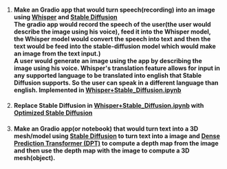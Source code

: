 1. #### Make an Gradio app that would turn speech(recording) into an image using [Whisper](https://github.com/openai/whisper) and [Stable Diffusion](https://github.com/CompVis/stable-diffusion)<br /> The gradio app would record the speech of the user(the user would describe the image using his voice), feed it into the Whisper model, the Whisper model would convert the speech into text and then the text would be feed into the stable-diffusion model which would make an image from the text input.)<br /> A user would generate an image using the app by describing the image using his voice. Whisper's translation feature allows for input in any supported language to be translated into english that Stable Diffusion supports. So the user can speak in a different language than english. Implemented in [Whisper+Stable_Diffusion.ipynb](https://github.com/sliscak/notebooks/blob/main/Whisper%2BStable_Diffusion.ipynb)
2. #### Replace Stable Diffusion in [Whisper+Stable_Diffusion.ipynb](https://github.com/sliscak/notebooks/blob/main/Whisper%2BStable_Diffusion.ipynb) with [Optimized Stable Diffusion](https://github.com/basujindal/stable-diffusion/tree/main/optimizedSD) 
3. #### Make an Gradio app(or notebook) that would turn text into a 3D mesh/model using [Stable Diffusion](https://github.com/CompVis/stable-diffusion) to turn text into a image and [Dense Prediction Transformer (DPT)](https://huggingface.co/Intel/dpt-large) to compute a depth map from the image and then use the depth map with the image to compute a 3D mesh(object).
